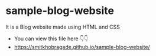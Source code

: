 # sample-blog-website
It is a Blog website made using HTML and CSS 
- You can view this file here 👇👇
- https://smitkhobragade.github.io/sample-blog-website/
